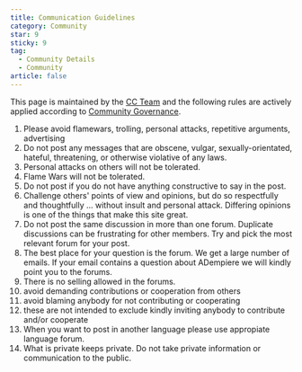 ```yaml
---
title: Communication Guidelines
category: Community
star: 9
sticky: 9
tag:
  - Community Details
  - Community
article: false
---
```


This page is maintained by the [CC Team](community-council-team.md) and the following rules are actively applied according to [Community Governance](./community-governance.md).

1. Please avoid flamewars, trolling, personal attacks, repetitive arguments, advertising
2. Do not post any messages that are obscene, vulgar, sexually-orientated, hateful, threatening, or otherwise violative of any laws.
3. Personal attacks on others will not be tolerated.
4. Flame Wars will not be tolerated.
5. Do not post if you do not have anything constructive to say in the post.
6. Challenge others' points of view and opinions, but do so respectfully and thoughtfully ... without insult and personal attack. Differing opinions is one of the things that make this site great.
7. Do not post the same discussion in more than one forum. Duplicate discussions can be frustrating for other members. Try and pick the most relevant forum for your post.
8. The best place for your question is the forum. We get a large number of emails. If your email contains a question about ADempiere we will kindly point you to the forums.
9. There is no selling allowed in the forums.
10. avoid demanding contributions or cooperation from others
11. avoid blaming anybody for not contributing or cooperating
12. these are not intended to exclude kindly inviting anybody to contribute and/or cooperate
13. When you want to post in another language please use appropiate language forum.
14. What is private keeps private. Do not take private information or communication to the public.
